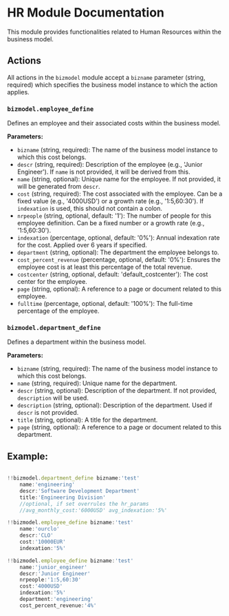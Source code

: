 # HR Module Documentation

This module provides functionalities related to Human Resources within the business model.

## Actions

All actions in the `bizmodel` module accept a `bizname` parameter (string, required) which specifies the business model instance to which the action applies.

### `bizmodel.employee_define`

Defines an employee and their associated costs within the business model.

**Parameters:**

* `bizname` (string, required): The name of the business model instance to which this cost belongs.
*   `descr` (string, required): Description of the employee (e.g., 'Junior Engineer'). If `name` is not provided, it will be derived from this.
*   `name` (string, optional): Unique name for the employee. If not provided, it will be generated from `descr`.
*   `cost` (string, required): The cost associated with the employee. Can be a fixed value (e.g., '4000USD') or a growth rate (e.g., '1:5,60:30'). If `indexation` is used, this should not contain a colon.
*   `nrpeople` (string, optional, default: '1'): The number of people for this employee definition. Can be a fixed number or a growth rate (e.g., '1:5,60:30').
*   `indexation` (percentage, optional, default: '0%'): Annual indexation rate for the cost. Applied over 6 years if specified.
*   `department` (string, optional): The department the employee belongs to.
*   `cost_percent_revenue` (percentage, optional, default: '0%'): Ensures the employee cost is at least this percentage of the total revenue.
*   `costcenter` (string, optional, default: 'default_costcenter'): The cost center for the employee.
*   `page` (string, optional): A reference to a page or document related to this employee.
*   `fulltime` (percentage, optional, default: '100%'): The full-time percentage of the employee.


### `bizmodel.department_define`

Defines a department within the business model.

**Parameters:**

* `bizname` (string, required): The name of the business model instance to which this cost belongs.
*   `name` (string, required): Unique name for the department.
*   `descr` (string, optional): Description of the department. If not provided, `description` will be used.
*   `description` (string, optional): Description of the department. Used if `descr` is not provided.
*   `title` (string, optional): A title for the department.
*   `page` (string, optional): A reference to a page or document related to this department.

## **Example:**

```js

!!bizmodel.department_define bizname:'test' 
    name:'engineering'
    descr:'Software Development Department'
    title:'Engineering Division'
    //optional, if set overrules the hr_params
    //avg_monthly_cost:'6000USD' avg_indexation:'5%'

!!bizmodel.employee_define bizname:'test'
    name:'ourclo'
    descr:'CLO'
    cost:'10000EUR'
    indexation:'5%'

!!bizmodel.employee_define bizname:'test' 
    name:'junior_engineer'
    descr:'Junior Engineer'
    nrpeople:'1:5,60:30'
    cost:'4000USD'
    indexation:'5%'
    department:'engineering'
    cost_percent_revenue:'4%'


```

